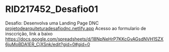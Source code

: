 # RID217452_Desafio01


Desafio: Desenvolva uma Landing Page DNC
[projetodearquiteturadesafiodnc.netlify.app](https://projetodearquiteturadesafiodnc.netlify.app/)
Acesso ao formulario de insccrição, link a baixo 
https://docs.google.com/spreadsheets/d/18NpNeHrP7KKcGvAGsdNVH1SZX6juMoBDA1ER_CjXSnk/edit?gid=0#gid=0
